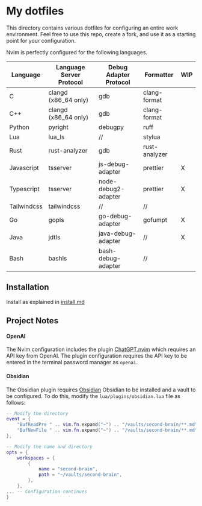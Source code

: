 # My dotfiles

This directory contains various dotfiles for configuring an entire work environment.
Feel free to use this repo, create a fork, and use it as a starting point for your configuration.

Nvim is perfectly configured for the following languages.

| Language    | Language Server Protocol | Debug Adapter Protocol | Formatter     | WIP |
| ----------- | ------------------------ | ---------------------- | ------------- | --- |
| C           | clangd (x86_64 only)     | gdb                    | clang-format  |     |
| C++         | clangd (x86_64 only)     | gdb                    | clang-format  |     |
| Python      | pyright                  | debugpy                | ruff          |     |
| Lua         | lua_ls                   | //                     | stylua        |     |
| Rust        | rust-analyzer            | gdb                    | rust-analyzer |     |
| Javascript  | tsserver                 | js-debug-adapter       | prettier      | X   |
| Typescript  | tsserver                 | node-debug2-adapter    | prettier      | X   |
| Tailwindcss | tailwindcss              | //                     | //            |     |
| Go          | gopls                    | go-debug-adapter       | gofumpt       | X   |
| Java        | jdtls                    | java-debug-adapter     | //            | X   |
| Bash        | bashls                   | bash-debug-adapter     | //            |     |

## Installation

Install as explained in [install.md](https://github.com/matteocavestri/dotfiles/blob/main/docs/install.md)

## Project Notes

#### OpenAI

The Nvim configuration includes the plugin [ChatGPT.nvim](https://github.com/jackMort/ChatGPT.nvim) which requires an API key from OpenAI. The plugin configuration requires the API key to be entered in the terminal password manager as `openai`.

#### Obsidian

The Obsidian plugin requires [Obsidian](https://obsidian.md/) Obsidian to be installed and a vault to be configured. To do this, modify the `lua/plugins/obsidian.lua` file as follows:

```lua
-- Modify the directory
event = {
	"BufReadPre " .. vim.fn.expand("~") .. "/vaults/second-brain/**.md",
	"BufNewFile " .. vim.fn.expand("~") .. "/vaults/second-brain/**.md",
},

-- Modify the name and directory
opts = {
	workspaces = {
		{
			name = "second-brain",
    		path = "~/vaults/second-brain",
		},
	},
... -- Configuration continues
}
```
